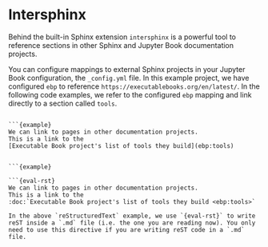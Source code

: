 # Intersphinx

Behind the built-in Sphinx extension `intersphinx` is a powerful tool to reference sections in other Sphinx and Jupyter Book documentation projects.

You can configure mappings to external Sphinx projects in your Jupyter Book configuration, the `_config.yml` file. In this example project, we have configured `ebp` to reference `https://executablebooks.org/en/latest/`. In the following code examples, we refer to the configured `ebp` mapping and link directly to a section called `tools`.

```{tab} MyST (Markdown)

```{example}
We can link to pages in other documentation projects.
This is a link to the
[Executable Book project's list of tools they build](ebp:tools)
```


```{tab} reStructuredText

```{example}

```{eval-rst}
We can link to pages in other documentation projects.
This is a link to the
:doc:`Executable Book project's list of tools they build <ebp:tools>`
```

```{note}
In the above `reStructuredText` example, we use `{eval-rst}` to write reST inside a `.md` file (i.e. the one you are reading now). You only need to use this directive if you are writing reST code in a `.md` file.
```
